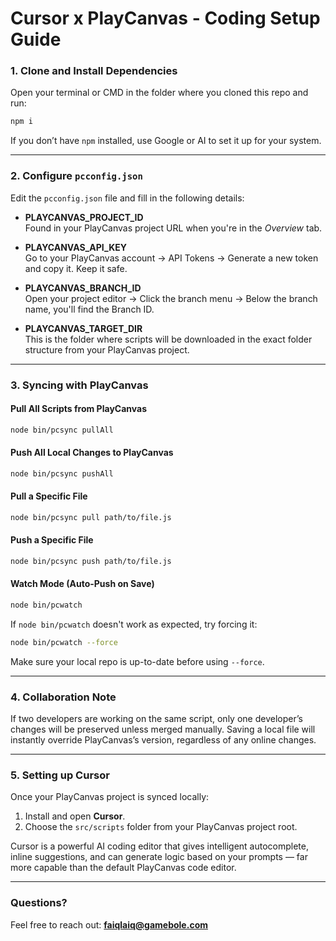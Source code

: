 # Cursor x PlayCanvas - Coding Setup Guide

### 1. Clone and Install Dependencies
Open your terminal or CMD in the folder where you cloned this repo and run:

```bash
npm i
```

If you don’t have `npm` installed, use Google or AI to set it up for your system.

---

### 2. Configure `pcconfig.json`
Edit the `pcconfig.json` file and fill in the following details:

- **PLAYCANVAS_PROJECT_ID**  
  Found in your PlayCanvas project URL when you're in the *Overview* tab.

- **PLAYCANVAS_API_KEY**  
  Go to your PlayCanvas account → API Tokens → Generate a new token and copy it. Keep it safe.

- **PLAYCANVAS_BRANCH_ID**  
  Open your project editor → Click the branch menu → Below the branch name, you'll find the Branch ID.

- **PLAYCANVAS_TARGET_DIR**  
  This is the folder where scripts will be downloaded in the exact folder structure from your PlayCanvas project.

---

### 3. Syncing with PlayCanvas

#### Pull All Scripts from PlayCanvas
```bash
node bin/pcsync pullAll
```

#### Push All Local Changes to PlayCanvas
```bash
node bin/pcsync pushAll
```

#### Pull a Specific File
```bash
node bin/pcsync pull path/to/file.js
```

#### Push a Specific File
```bash
node bin/pcsync push path/to/file.js
```

#### Watch Mode (Auto-Push on Save)
```bash
node bin/pcwatch
```

If `node bin/pcwatch` doesn't work as expected, try forcing it:
```bash
node bin/pcwatch --force
```
Make sure your local repo is up-to-date before using `--force`.

---

### 4. Collaboration Note

If two developers are working on the same script, only one developer’s changes will be preserved unless merged manually. Saving a local file will instantly override PlayCanvas’s version, regardless of any online changes.

---

### 5. Setting up Cursor

Once your PlayCanvas project is synced locally:

1. Install and open **Cursor**.
2. Choose the `src/scripts` folder from your PlayCanvas project root.

Cursor is a powerful AI coding editor that gives intelligent autocomplete, inline suggestions, and can generate logic based on your prompts — far more capable than the default PlayCanvas code editor.

---

### Questions?

Feel free to reach out: **faiqlaiq@gamebole.com**